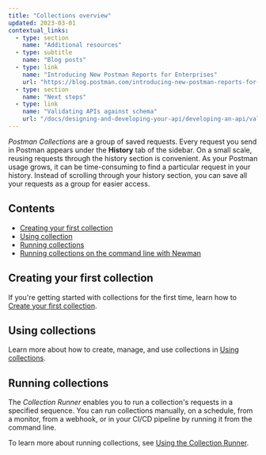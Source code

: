 ```yaml
---
title: "Collections overview"
updated: 2023-03-01
contextual_links:
  - type: section
    name: "Additional resources"
  - type: subtitle
    name: "Blog posts"
  - type: link
    name: "Introducing New Postman Reports for Enterprises"
    url: "https://blog.postman.com/introducing-new-postman-reports-for-enterprises/"
  - type: section
    name: "Next steps"
  - type: link
    name: "Validating APIs against schema"
    url: "/docs/designing-and-developing-your-api/developing-an-api/validating-elements-against-schema/"
---
```


_Postman Collections_ are a group of saved requests. Every request you send in Postman appears under the **History** tab of the sidebar. On a small scale, reusing requests through the history section is convenient. As your Postman usage grows, it can be time-consuming to find a particular request in your history. Instead of scrolling through your history section, you can save all your requests as a group for easier access.

## Contents

* [Creating your first collection](#creating-your-first-collection)
* [Using collection](#using-collections)
* [Running collections](#running-collections)
* [Running collections on the command line with Newman](#running-collections-on-the-command-line-with-newman)
## Creating your first collection

If you're getting started with collections for the first time, learn how to [Create your first collection](/docs/getting-started/creating-the-first-collection/).

## Using collections

Learn more about how to create, manage, and use collections in [Using collections](/docs/collections/using-collections/).

## Running collections

The _Collection Runner_ enables you to run a collection's requests in a specified sequence. You can run collections manually, on a schedule, from a monitor, from a webhook, or in your CI/CD pipeline by running it from the command line.

To learn more about running collections, see [Using the Collection Runner](/docs/collections/running-collections/running-collections-overview/).

